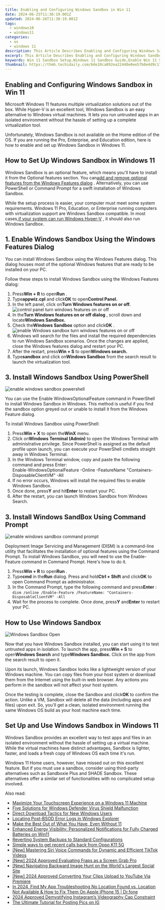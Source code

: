 ```yaml
---
title: Enabling and Configuring Windows Sandbox in Win 11
date: 2024-06-25T11:38:19.001Z
updated: 2024-06-26T11:38:19.001Z
tags:
  - windows10
  - windows11
categories:
  - os
  - windows 11
description: This Article Describes Enabling and Configuring Windows Sandbox in Win 11
excerpt: This Article Describes Enabling and Configuring Windows Sandbox in Win 11
keywords: Win 11 Sandbox Setup,Windows 11 Sandbox Guide,Enable Win 11 Sandbox,Configuring Win Sandbox,Win 11 Virtual Workspace,Creating Win 11 Sandbox,Setting Up Win 11 Sandbox
thumbnail: https://thmb.techidaily.com/6de10ca092ea22440e0ee57b0e4d9c17ed8937d0ae7586606e65eab4d9ad7104.jpg
---
```


## Enabling and Configuring Windows Sandbox in Win 11

 Microsoft Windows 11 features multiple virtualization solutions out of the box. While Hyper-V is an excellent tool, Windows Sandbox is an easy alternative to Windows virtual machines. It lets you run untrusted apps in an isolated environment without the hassle of setting up a complete virtualization tool.

 Unfortunately, Windows Sandbox is not available on the Home edition of the OS. If you are running the Pro, Enterprise, and Education edition, here is how to enable and set up Windows Sandbox in Windows 11.

## How to Set Up Windows Sandbox in Windows 11

 Windows Sandbox is an optional feature, which means you'll have to install it from the Optional features section. You can[add and remove optional features from the Windows Features dialog](http://www.makeuseof.com/how-to-add-remove-optional-features-windows-11/) . Alternatively, you can use PowerShell or Command Prompt for a swift installation of Windows Sandbox.

 While the setup process is easier, your computer must meet some system requirements. Windows 11 Pro, Education, or Enterprise running computers with virtualization support are Windows Sandbox compatible. In most cases,[if your system can run Windows Hyper-V](https://www.makeuseof.com/windows-11-enable-hyper-v/) , it should also run Windows Sandbox.

## 1\. Enable Windows Sandbox Using the Windows Features Dialog

 You can install Windows Sandbox using the Windows Features dialog. This dialog houses most of the optional Windows features that are ready to be installed on your PC.

 Follow these steps to install Windows Sandbox using the Windows Features dialog:

1. Press**Win + R** to open**Run** .
2. Type**appwiz.cpl** and click**OK** to open**Control Panel.**
3. In the left panel, click on**Turn Windows features on or off.**  
![control panel turn windows features on or off](https://static1.makeuseofimages.com/wordpress/wp-content/uploads/2022/11/control-panel-turn-windows-features-on-or-off.jpg)
4. In the**Turn Windows features on or off dialog** , scroll down and locate**Windows Sandbox.**
5. Check the**Windows Sandbox** option and click**OK** .  
![enable Windows sandbox turn windows features on or off](https://static1.makeuseofimages.com/wordpress/wp-content/uploads/2022/11/enable-Windows-sandbox-turn-windows-features-on-or-off.jpg)
6. Windows will search for the files and install the required dependencies to run Windows Sandbox scenarios. Once the changes are applied, close the Windows features dialog and restart your PC.
7. After the restart, press**Win + S** to open**Windows search.**
8. Type**sandbox** and click on**Windows Sandbox** from the search result to launch the virtualization tool.

## 3\. Install Windows Sandbox Using PowerShell

![enable windows sandbox powershell](https://static1.makeuseofimages.com/wordpress/wp-content/uploads/2022/11/enable-windows-sandbox-powershell.jpg)

 You can use the Enable WindowsOptionalFeature command in PowerShell to install Windows Sandbox in Windows. This method is useful if you find the sandbox option greyed out or unable to install it from the Windows Feature dialog.

To install Windows Sandbox using PowerShell:

1. Press**Win + X** to open the**WinX** menu.
2. Click on**Windows Terminal (Admin)** to open the Windows Terminal with administrative privilege. Since PowerShell is assigned as the default profile upon launch, you can execute your PowerShell cmdlets straight away in Windows Terminal.
3. In the Windows Terminal window, copy and paste the following command and press Enter:  
Enable-WindowsOptionalFeature -Online -FeatureName "Containers-DisposableClientVM" -All
4. If no error occurs, Windows will install the required files to enable Windows Sandbox.
5. Once done, press**Y** and hit**Enter** to restart your PC.
6. After the restart, you can launch Windows Sandbox from Windows Search.

## 3\. Install Windows SandBox Using Command Prompt

![enable windows sandbox command prompt](https://static1.makeuseofimages.com/wordpress/wp-content/uploads/2022/11/enable-windows-sandbox-command-prompt.jpg)

 Deployment Image Servicing and Management (DISM) is a command-line utility that facilitates the installation of optional features using the Command Prompt. To install Windows Sandbox, you will need to use the Enable-Feature command in Command Prompt. Here's how to do it.

1. Press**Win + R** to open**Run** .
2. Type**cmd** in the**Run** dialog. Press and hold**Ctrl + Shift** and click**OK** to open Command Prompt as administrator.
3. In the Command Prompt, type the following command and press**Enter** :  
`dism /online /Enable-Feature /FeatureName: "Containers-DisposableClientVM" -All`
4. Wait for the process to complete. Once done, press**Y** and**Enter** to restart your PC.

## How to Use Windows Sandbox

![Windows Sandbox Open](https://static1.makeuseofimages.com/wordpress/wp-content/uploads/2022/11/Windows-Sandbox-Open.jpg)

 Now that you have Windows Sandbox installed, you can start using it to test untrusted apps in isolation. To launch the app, press**Win + S** to open**Windows Search** and type**Windows Sandbox.** Click on the app from the search result to open it.

 Upon its launch, Windows Sandbox looks like a lightweight version of your Windows machine. You can copy files from your host system or download them from the Internet using the built-in web browser. Any actions you perform in the sandbox will not affect your host system.

 Once the testing is complete, close the Sandbox and click**OK** to confirm the action. Unlike a VM, Sandbox will delete all the data (including apps and files) upon exit. So, you'll get a clean, isolated environment running the same Windows OS build as your host machine each time.

## Set Up and Use Windows Sandbox in Windows 11

 Windows Sandbox provides an excellent way to test apps and files in an isolated environment without the hassle of setting up a virtual machine. While the virtual machines have distinct advantages, Sandbox is lighter, faster, and loads a fresh copy of Windows OS each time it's run.

 Windows 11 Home users, however, have missed out on this excellent feature. But if you must use a sandbox, consider using third-party alternatives such as Sandboxie Plus and SHADE Sandbox. These alternatives offer a similar set of functionalities with no complicated setup involved.


<ins class="adsbygoogle"
     style="display:block"
     data-ad-format="autorelaxed"
     data-ad-client="ca-pub-7571918770474297"
     data-ad-slot="1223367746"></ins>



<ins class="adsbygoogle"
     style="display:block"
     data-ad-client="ca-pub-7571918770474297"
     data-ad-slot="8358498916"
     data-ad-format="auto"
     data-full-width-responsive="true"></ins>

<span class="atpl-alsoreadstyle">Also read:</span>
<div><ul>
<li><a href="https://win11.techidaily.com/maximize-your-touchscreen-experience-on-a-windows-11-machine/"><u>Maximize Your Touchscreen Experience on a Windows 11 Machine</u></a></li>
<li><a href="https://win11.techidaily.com/five-solutions-for-windows-defender-virus-shield-malfunction/"><u>Five Solutions for Windows Defender Virus Shield Malfunction</u></a></li>
<li><a href="https://win11.techidaily.com/direct-download-tactics-for-new-windows-users/"><u>Direct Download Tactics for New Windows Users</u></a></li>
<li><a href="https://win11.techidaily.com/locating-post-bsod-error-logs-in-windows-explorer/"><u>Locating Post-BSOD Error Logs in Windows Explorer</u></a></li>
<li><a href="https://win11.techidaily.com/make-the-best-out-of-what-you-have-even-without-11/"><u>Make the Best Out of What You Have, Even Without 11</u></a></li>
<li><a href="https://win11.techidaily.com/enhanced-energy-visibility-personalized-notifications-for-fully-charged-batteries-on-win11/"><u>Enhanced Energy Visibility: Personalized Notifications for Fully Charged Batteries on Win11</u></a></li>
<li><a href="https://win11.techidaily.com/reverting-system-backups-to-standard-configurations/"><u>Reverting System Backups to Standard Configurations</u></a></li>
<li><a href="https://techidaily.com/simple-ways-to-get-recent-calls-back-from-oppo-k11-5g-by-fonelab-android-recover-call-logs/"><u>Simple ways to get recent calls back from Oppo K11 5G</u></a></li>
<li><a href="https://tiktok-clips.techidaily.com/new-mastering-siri-voice-commands-for-dynamic-and-efficient-tiktok-videos/"><u>[New] Mastering Siri Voice Commands for Dynamic and Efficient TikTok Videos</u></a></li>
<li><a href="https://screen-recording.techidaily.com/new-2024-approved-evaluating-fraps-as-a-screen-grab-pro/"><u>[New] 2024 Approved  Evaluating Fraps as a Screen Grab Pro</u></a></li>
<li><a href="https://facebook-video-content.techidaily.com/new-navigating-backward-image-hunt-on-the-worlds-largest-social-site/"><u>[New] Navigating Backward Image Hunt on the World's Largest Social Site</u></a></li>
<li><a href="https://facebook-record-videos.techidaily.com/new-2024-approved-converting-your-clips-upload-to-youtube-via-premiere/"><u>[New] 2024 Approved  Converting Your Clips  Upload to YouTube Via Premiere</u></a></li>
<li><a href="https://iphone-location.techidaily.com/in-2024-find-my-app-troubleshooting-no-location-found-vs-location-not-available-and-how-to-fix-them-on-apple-iphone-15-drfone-by-drfone-virtual-ios/"><u>In 2024, Find My App Troubleshooting No Location Found vs. Location Not Available & How to Fix Them On Apple iPhone 15 | Dr.fone</u></a></li>
<li><a href="https://instagram-videos.techidaily.com/2024-approved-demystifying-instagrams-videography-cap-constraint/"><u>2024 Approved  Demystifying Instagram’s Videography Cap Constraint</u></a></li>
<li><a href="https://extra-lessons.techidaily.com/the-ultimate-tutorial-for-posting-pics-on-ig/"><u>The Ultimate Tutorial for Posting Pics on IG</u></a></li>
</ul></div>
